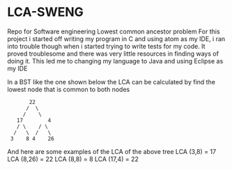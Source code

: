# LCA-SWENG
Repo for Software engineering Lowest common ancestor problem
For this project i started off writing my program in C and using atom as my IDE, i ran into trouble though when i started trying to write tests for my code. It proved troublesome and there was very little resources in finding ways of doing it. This led me to changing my language to Java and using Eclipse as my IDE

In a BST like the one shown below the LCA can be calculated by find the lowest node that is common to both nodes

           22
          /  \
         /	  \
       17	     4
       / \	  / \
      /   \  /   \
     3	  8 4    26

And here are some examples of the LCA of the above tree
     LCA (3,8) = 17
     LCA (8,26) = 22
     LCA (8,8) = 8
     LCA (17,4) = 22
